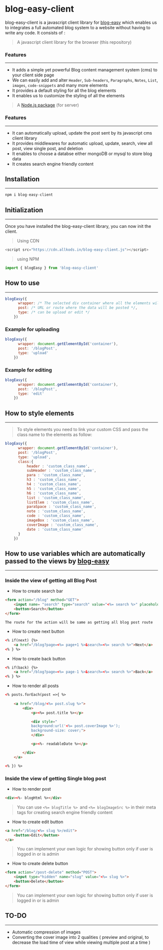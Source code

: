 # blog-easy-client
blog-easy-client is a javascript client library for [blog-easy](https://github.com/allkods/blog-easy) which enables us to integrates a full automated blog system to a website without having to write any code. 
It consists of :

>A javascript client library for the browser (this repository)
### Features
---
- It adds a simple yet powerful Blog content management system (cms) to your client side page
- We can easily add and alter `Header`, `Sub-headers`, `Paragraphs`, `Notes`, `List`, `images`, `code-snippets` and many more elements
- It provides a default styling for all the blog elements
- It enables us to customize the styling of all the elements

>A [Node.js package](https://github.com/allkods/blog-easy) (for server)
### Features
---
- It can automatically upload, update the post sent by its javascript cms client library
- It provides middlewares for automatic upload, update, search, view all post, view single post, and deletion
- It enables to choose a databse either mongoDB or mysql to store blog data
- It creates search engine friendly content

## Installation
---
```javascript
npm i blog-easy-client
```

## Initialization
---
Once you have installed the blog-easy-client library, you can now init the client.
>Using CDN

```javascript
<script src="https://cdn.allkods.in/blog-easy-client.js"></script>
```

>using NPM

```javascript
import { blogEasy } from 'blog-easy-client'
```

## How to use
---
```javascript
blogEasy({
      wrapper: /* The selected div container where all the elements will added */,
      post: /* URL or route where the data will be posted */,
      type: /* can be upload or edit */
    })
```

### Example for uploading
```javascript
blogEasy({
      wrapper: document.getElementById('container'),
      post: '/blogPost',
      type: 'upload'
    })
```

### Example for editing
```javascript
blogEasy({
      wrapper: document.getElementById('container'),
      post: '/blogPost',
      type: 'edit'
    })
```

## How to style elements
---
> To style elements you need to link your custom CSS and pass the class name to the elements as follow:
```javascript
blogEasy({
      wrapper: document.getElementById('container'),
      post: '/blogPost',
      type: 'upload',
      class:{
          header : 'custom_class_name',
          subHeader : 'custom_class_name',
          para : 'custom_class_name',
          h3 : 'custom_class_name',
          h4 : 'custom_class_name',
          h5 : 'custom_class_name',
          h6 : 'custom_class_name',
          list : 'custom_class_name',
          listElem : 'custom_class_name',
          paraSpace : 'custom_class_name',
          note : 'custom_class_name',
          code : 'custom_class_name',
          imageBox : 'custom_class_name',
          coverImage : 'custom_class_name',
          date : 'custom_class_name'
      }
    })
```



## How to use variables which are automatically passed to the views by [blog-easy](https://github.com/allkods/blog-easy)
---

### Inside the view of getting all Blog Post

- How to create search bar
```html
<form action="/blog" method="GET">
    <input name= "search" type="search" value="<%= search %>" placeholder="your search query here....">
    <button>Search</button>
</form>
```
`The route for the action will be same as getting all blog post route`
- How to create next button
```html
<% if(next) {%>
    <a href="/blog?page=<%= page+1 %>&search=<%= search %>">Next</a>
<% } %>
```
- How to create back button
```html
<% if(back) {%>
    <a href="/blog?page=<%= page-1 %>&search=<%= search %>">Back</a>
<% } %>
```

- How to render all posts
```html
<% posts.forEach(post =>{ %>
                                
    <a href="/blog/<%= post.slug %>">
        <div>
            <p><%= post.title %></p>

            <div style="
            background:url('<%= post.coverImage %>');
            background-size: cover;">
            </div>

            <p><%- readableDate %></p>

        </div>
    </a>

<% }) %>
```

### Inside the view of getting Single blog post
- How to render post
```html
<div><%- blogHtml %></div>
```

> You can use `<%= blogTitle %> `and `<%= blogImageSrc %>` in their meta tags for creating search engine friendly content

- How to create edit button
```html
<a href="/blog/<%= slug %>/edit">
    <button>Edit</button>
</a>
```
> You can implement your own logic for showing button only if user is logged in or is admin

- How to create delete button
```html
<form action="/post-delete" method="POST">
    <input type="hidden" name="slug" value="<%= slug %>">
    <button>Delete</button>
</form>
```
> You can implement your own logic for showing button only if user is logged in or is admin

## TO-DO
---

- Automatic compression of images
- Converting the cover image into 2 qualities ( preview and original, to decrease the load time of view while viewing multiple post at a time )